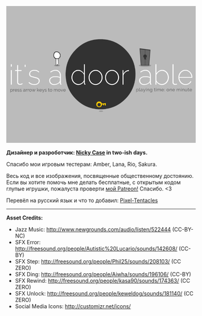 ![](https://raw.githubusercontent.com/ncase/door/gh-pages/thumbnail.png)

**Дизайнер и разроботчик: [Nicky Case](http://ncase.me/) in two-ish days.**

Спасибо мои игровым тестерам: Amber, Lana, Rio, Sakura.

Весь код и все изображения, посвященные общественному достоянию.
Если вы хотите помочь мне делать бесплатные, с открытым кодом глупые игрушки,
пожалуста проверти [мой Patreon!](http://patreon.com/ncase) Спасибо. <3

Перевёл на русский язык и что то добавил: [Pixel-Tentacles](https://vk.com/pixel_tentacles)

---

**Asset Credits:**

* Jazz Music: http://www.newgrounds.com/audio/listen/522444 (CC-BY-NC)
* SFX Error: http://freesound.org/people/Autistic%20Lucario/sounds/142608/ (CC-BY)
* SFX Step: http://freesound.org/people/Phil25/sounds/208103/ (CC ZERO)
* SFX Ding: http://freesound.org/people/Aiwha/sounds/196106/ (CC-BY)
* SFX Rewind: http://freesound.org/people/kasa90/sounds/174363/ (CC ZERO)
* SFX Unlock: http://freesound.org/people/keweldog/sounds/181140/ (CC ZERO)
* Social Media Icons: http://customizr.net/icons/


